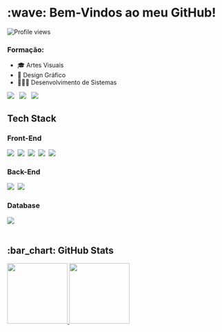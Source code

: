 <h1> :wave: Bem-Vindos ao meu GitHub!</h1>
<img src="https://komarev.com/ghpvc/?username=lucasbizachi&color=ff4700" alt="Profile views" /> 

### Formação:
  * 🎓 Artes Visuais
  * 🎨 Design Gráfico
  * 👨🏻‍💻 Desenvolvimento de Sistemas

  <div>
    <a href="https://codepen.io/LucasBizachi" target="_blank"><img src="https://img.shields.io/badge/Codepen-44475A?style=for-the-badge&logo=codepen&logoColor=white"></a>&#160;&#160;
    <a href="https://www.linkedin.com/in/lucas-bizachi/" target="_blank"><img src="https://img.shields.io/badge/-LinkedIn-44475A?style=for-the-badge&logo=linkedin&logoColor=50ABE4" target="_blank"></a>&#160;&#160;
    <a href="https://instagram.com/lucasbizachi" target="_blank"><img src="https://img.shields.io/badge/-Instagram-44475A?style=for-the-badge&logo=instagram&logoColor=lightpurple" target="_blank"></a>&#160;&#160;
  </div>

## Tech Stack

### Front-End
 <div style="display: inline_block">
  <img src="https://img.shields.io/badge/-HTML-E7ECEB?style=for-the-badge&logo=HTML5&logoColor=C86833">&nbsp;
  <img src="https://img.shields.io/badge/-CSS-E7ECEB?style=for-the-badge&logo=CSS3&logoColor=139DFF">&nbsp;
  <img src="https://img.shields.io/badge/-javascript-E7ECEB?style=for-the-badge&logo=javascript&logoColor=efb810">&nbsp;
  <img src="https://img.shields.io/badge/-bootstrap-E7ECEB?style=for-the-badge&logo=bootstrap&logoColor=6f42c1">&nbsp;
  <img src="https://img.shields.io/badge/-React-E7ECEB?style=for-the-badge&logo=react&logoColor=1572B6">&nbsp;
</div> 



### Back-End
<div style="display: inline_block">
 <img src="https://img.shields.io/badge/Node.js-E7ECEB?style=for-the-badge&logo=node.js&logoColor=198754">&nbsp;
 <img src="https://img.shields.io/badge/-python-E7ECEB?style=for-the-badge&logo=python&logoColor=1919e6">
</div> 



### Database
<div style="display: inline_block">
  <img src="https://img.shields.io/badge/-MySQL-E7ECEB?style=for-the-badge&logo=mysql&logoColor=004D8F">&nbsp;
</div> 

<br>

<h2 align="left"> :bar_chart: GitHub Stats</h2>
<div align="lefth">
  <a href="https://github.com/lucasbizachi">
  <img height="140em" src="https://github-readme-stats.vercel.app/api?username=lucasbizachi&show_icons=true&theme=dracula&include_all_commits=true&count_private=true"/>
  <img height="140em" src="https://github-readme-stats.vercel.app/api/top-langs/?username=lucasbizachi&layout=compact&langs_count=7&theme=dracula"/>
</div>
  
 
  
